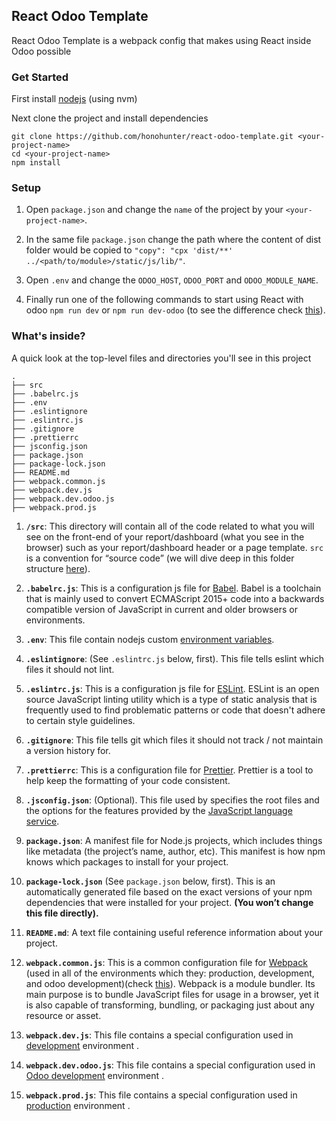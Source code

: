 ## React Odoo Template

React Odoo Template is a webpack config that makes using React inside Odoo possible 

### Get Started

First install [nodejs](https://github.com/nvm-sh/nvm) (using nvm)

Next clone the project and install dependencies
```
git clone https://github.com/honohunter/react-odoo-template.git <your-project-name>
cd <your-project-name> 
npm install
```

### Setup

1. Open `package.json` and change the `name` of the project by your `<your-project-name>`.

2. In the same file `package.json` change the path where the content of dist folder would be copied to `"copy": "cpx 'dist/**' ../<path/to/module>/static/js/lib/"`.

3. Open `.env` and change the `ODOO_HOST`, `ODOO_PORT` and `ODOO_MODULE_NAME`.

4. Finally run one of the following commands to start using React with odoo `npm run dev` or `npm run dev-odoo` (to see the difference check [this](https://link)).

### What's inside?

A quick look at the top-level files and directories you'll see in this project

    .
    ├── src
    ├── .babelrc.js
    ├── .env
    ├── .eslintignore
    ├── .eslintrc.js
    ├── .gitignore
    ├── .prettierrc
    ├── jsconfig.json
    ├── package.json
    ├── package-lock.json
    ├── README.md
    ├── webpack.common.js
    ├── webpack.dev.js
    ├── webpack.dev.odoo.js
    ├── webpack.prod.js


1.  **`/src`**: This directory will contain all of the code related to what you will see on the front-end of your report/dashboard (what you see in the browser) 
such as your report/dashboard header or a page template. `src` is a convention for “source code” (we will dive deep in this folder structure [here](https://link)).

2.  **`.babelrc.js`**: This is a configuration js file for [Babel](https://babeljs.io/). Babel is a toolchain that is mainly used to convert ECMAScript 2015+ 
code into a backwards compatible version of JavaScript in current and older browsers or environments.

3. **`.env`**: This file contain nodejs custom [environment variables](https://github.com/motdotla/dotenv#readme).

4. **`.eslintignore`**: (See `.eslintrc.js` below, first). This file tells eslint which files it should not lint.

5. **`.eslintrc.js`**: This is a configuration js file for [ESLint](https://eslint.org/). ESLint is an open source JavaScript linting utility which is a
type of static analysis that is frequently used to find problematic patterns or code that doesn't adhere to certain style guidelines.

5. **`.gitignore`**: This file tells git which files it should not track / not maintain a version history for.

6. **`.prettierrc`**: This is a configuration file for [Prettier](https://prettier.io/). Prettier is a tool to help keep the formatting of your code consistent.

7. **`.jsconfig.json`**: (Optional). This file used by specifies the root files and the options for the features provided by the [JavaScript language service](https://github.com/microsoft/TypeScript/wiki/JavaScript-Language-Service-in-Visual-Studio).

8. **`package.json`**: A manifest file for Node.js projects, which includes things like metadata (the project’s name, author, etc). This manifest is how npm knows which packages to install for your project.

9. **`package-lock.json`** (See `package.json` below, first). This is an automatically generated file based on the exact versions of your npm dependencies that were installed for your project. 
**(You won’t change this file directly).**

10. **`README.md`**: A text file containing useful reference information about your project.

11. **`webpack.common.js`**: This is a common configuration file for [Webpack](https://webpack.js.org/) (used in all of the environments which they: production, development, and odoo development)(check [this](https://link)).
Webpack is a module bundler. Its main purpose is to bundle JavaScript files for usage in a browser, yet it is also capable of transforming, bundling, or packaging just about any resource or asset.

12. **`webpack.dev.js`**: This file contains a special configuration used in [development](https://link) environment .

13. **`webpack.dev.odoo.js`**: This file contains a special configuration used in [Odoo development](https://link) environment .

14. **`webpack.prod.js`**:  This file contains a special configuration used in [production](https://link) environment .

